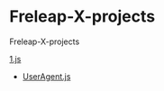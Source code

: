 Freleap-X-projects
==================

Freleap-X-projects


<a href="https://github.com/JackPu/Freleap-X-peojects/tree/master/js">1.js</a>
	<ul>
		<li><a href="https://github.com/JackPu/Freleap-X-peojects/blob/master/js/UserAgent.js">UserAgent.js</a></li>
	</ul>

